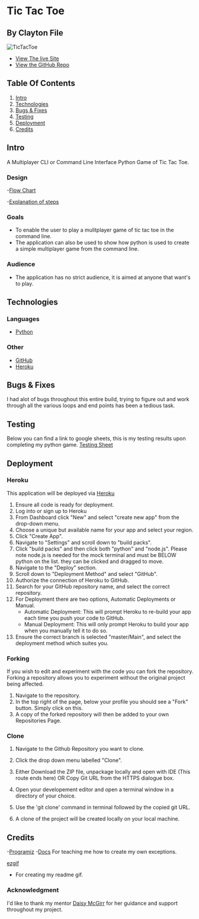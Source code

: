 # Tic Tac Toe
## By Clayton File

![TicTacToe](https://github.com/TechCentreUK/TicTacToe-Player-VS-Player/blob/main/readme_images/tic_tac_toe_gif.gif)

* [View The live Site](https://tic-tac-toe-tcuk.herokuapp.com/)
* [View the GitHub Repo](https://github.com/TechCentreUK/TicTacToe-Player-VS-Player)

## Table Of Contents
1. [Intro](#intro)
2. [Technologies](#technologies)
3. [Bugs & Fixes](#bugs--fixes)
4. [Testing](#testing)
5. [Deployment](#deployment)
6. [Credits](#credits)

## Intro
A Multiplayer CLI or Command Line Interface Python Game of Tic Tac Toe.

### Design

-[Flow Chart](https://lucid.app/lucidchart/dccd2aae-7a2f-4b87-a287-ccb14616b715/view?page=0_0#)  

-[Explanation of steps]()

### Goals

- To enable the user to play a mulitplayer game of tic tac toe in the command line.
- The application can also be used to show how python is used to create a simple multiplayer game from the command line.

### Audience

- The application has no strict audience, it is aimed at anyone that want's to play.

## Technologies

### Languages

- [Python](https://en.wikipedia.org/wiki/Python_(programming_language))

### Other

- [GitHub](https://github.com/)
- [Heroku](https://heroku.com)

## Bugs & Fixes
I had alot of bugs throughout this entire build, trying to figure out and work through all the various loops and end points has been a tedious task.

## Testing

Below you can find a link to google sheets, this is my testing results upon completing my python game.
[Testing Sheet](https://docs.google.com/spreadsheets/d/1aHKeNokEGKEaTC_hyUudQpub8aem5UGtUgG1ppLXxik/edit?usp=sharing)

## Deployment

### Heroku
This application will be deployed via [Heroku](https://heroku.com)
1. Ensure all code is ready for deployment. 
2. Log into or sign up to Heroku
3. From Dashboard click "New" and select "create new app" from the drop-down menu.
4. Choose a unique but available name for your app and select your region.
5. Click "Create App".
6. Navigate to "Settings" and scroll down to "build packs".
7. Click "build packs" and then click both "python" and "node.js". Please note node.js is needed for the mock terminal and must be BELOW python on the list.
   they can be clicked and dragged to move.
8. Navigate to the "Deploy" section.
9. Scroll down to "Deployment Method" and select "GitHub".
10. Authorize the connection of Heroku to GitHub.
11. Search for your GitHub repository name, and select the correct repository.
12. For Deployment there are two options, Automatic Deployments or Manual.
    - Automatic Deployment: This will prompt Heroku to re-build your app each time you push your code to GitHub.
    - Manual Deployment: This will only prompt Heroku to build your app when you manually tell it to do so.
13. Ensure the correct branch is selected "master/Main", and select the deployment method which suites you.

### Forking
If you wish to edit and experiment with the code you can fork the repository.
Forking a repository allows you to experiment without the original project being affected.
1. Navigate to the repository.
2. In the top right of the page, below your profile you should see a "Fork" button. Simply click on this.
3. A copy of the forked repository will then be added to your own Repositories Page.

### Clone

1. Navigate to the Github Repository you want to clone.

2. Click the drop down menu labelled "Clone".

3. Either Download the ZIP file, unpackage locally and open with IDE (This route ends here) OR Copy Git URL from the HTTPS dialogue box.

4. Open your developement editor and open a terminal window in a directory of your choice.

5. Use the 'git clone' command in terminal followed by the copied git URL.

6. A clone of the project will be created locally on your local machine.

## Credits

-[Programiz](https://www.programiz.com/python-programming/user-defined-exception)
-[Docs](https://docs.python.org/3/tutorial/errors.html#exceptions)
For teaching me how to create my own exceptions.

[ezgif](https://ezgif.com/video-to-gif/ezgif-7-8f72051b1f54.mp4)
- For creating my readme gif.

### Acknowledgment
I'd like to thank my mentor [Daisy McGirr](https://github.com/Daisy-McG) for her guidance and support throughout my project.